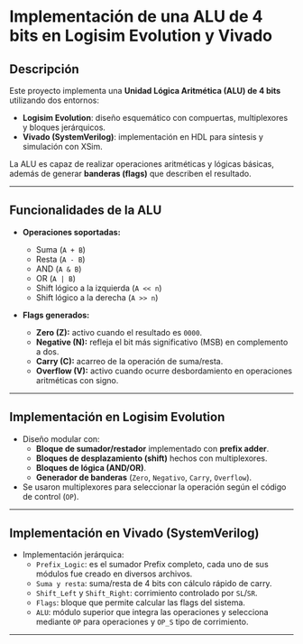 # Implementación de una ALU de 4 bits en Logisim Evolution y Vivado

## Descripción
Este proyecto implementa una **Unidad Lógica Aritmética (ALU) de 4 bits** utilizando dos entornos:
- **Logisim Evolution**: diseño esquemático con compuertas, multiplexores y bloques jerárquicos.
- **Vivado (SystemVerilog)**: implementación en HDL para síntesis y simulación con XSim.

La ALU es capaz de realizar operaciones aritméticas y lógicas básicas, además de generar **banderas (flags)** que describen el resultado.

---

## Funcionalidades de la ALU
- **Operaciones soportadas:**
  - Suma (`A + B`)
  - Resta (`A - B`)
  - AND (`A & B`)
  - OR (`A | B`)
  - Shift lógico a la izquierda (`A << n`)
  - Shift lógico a la derecha (`A >> n`)

- **Flags generados:**
  - **Zero (Z):** activo cuando el resultado es `0000`.
  - **Negative (N):** refleja el bit más significativo (MSB) en complemento a dos.
  - **Carry (C):** acarreo de la operación de suma/resta.
  - **Overflow (V):** activo cuando ocurre desbordamiento en operaciones aritméticas con signo.

---

## Implementación en Logisim Evolution
- Diseño modular con:
  - **Bloque de sumador/restador** implementado con **prefix adder**.
  - **Bloques de desplazamiento (shift)** hechos con multiplexores.
  - **Bloques de lógica (AND/OR)**.
  - **Generador de banderas** (`Zero`, `Negativo`, `Carry`, `Overflow`).
- Se usaron multiplexores para seleccionar la operación según el código de control (`OP`).

---

##  Implementación en Vivado (SystemVerilog)
- Implementación jerárquica:
  - `Prefix_Logic`: es el sumador Prefix completo, cada uno de sus módulos fue creado en diversos archivos.
  - `Suma y resta`: suma/resta de 4 bits con cálculo rápido de carry.
  - `Shift_Left` y `Shift_Right`: corrimiento controlado por `SL`/`SR`.
  - `Flags`: bloque que permite calcular las flags del sistema.
  - `ALU`: módulo superior que integra las operaciones y selecciona mediante `OP` para operaciones y `OP_S` tipo de corrimiento.
---

